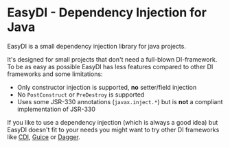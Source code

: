 # EasyDI - Dependency Injection for Java

EasyDI is a small dependency injection library for java projects.

It's designed for small projects that don't need a full-blown DI-framework. 
To be as easy as possible EasyDI has less features compared to other DI frameworks and some limitations:

- Only constructor injection is supported, **no** setter/field injection
- No `PostConstruct` or `PreDestroy` is supported
- Uses some JSR-330 annotations (`javax.inject.*`) but is **not** a compliant implementation of JSR-330

If you like to use a dependency injection (which is always a good idea) but EasyDI doesn't fit to your needs
 you might want to try other DI frameworks like [CDI](http://www.cdi-spec.org/), [Guice](https://github.com/google/guice) 
 or [Dagger](https://square.github.io/dagger/).